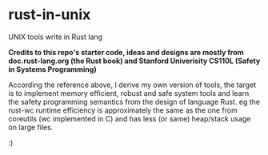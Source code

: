 # rust-in-unix
UNIX tools write in Rust lang

**Credits to this repo's starter code, ideas and designs are mostly from doc.rust-lang.org
(the Rust book) and Stanford Univerisity CS110L (Safety in Systems Programming)**

According the reference above, I derive my own version of tools, the target is
to implement memory efficient, robust and safe system tools and learn the
safety programming semantics from the design of language Rust. eg the rust-wc 
runtime efficiency is approximately the same as the one from coreutils (wc implemented in C)
and has less (or same) heap/stack usage on large files. 

:)
